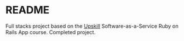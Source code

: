 # README

Full stacks project based on the [Upskill](http://upskillcourses.com) Software-as-a-Service Ruby on Rails App course. 
Completed project. 